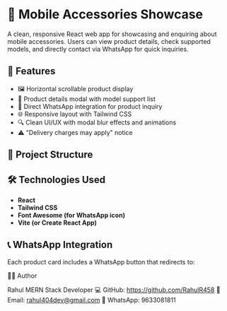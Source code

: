 # 📱 Mobile Accessories Showcase

A clean, responsive React web app for showcasing and enquiring about mobile accessories. Users can view product details, check supported models, and directly contact via WhatsApp for quick inquiries.

## 🚀 Features

- 🖼️ Horizontal scrollable product display
- 📝 Product details modal with model support list
- 📱 Direct WhatsApp integration for product inquiry
- 🌐 Responsive layout with Tailwind CSS
- 🔍 Clean UI/UX with modal blur effects and animations
- ⚠️ "Delivery charges may apply" notice

## 📂 Project Structure




## 🛠️ Technologies Used

- **React**
- **Tailwind CSS**
- **Font Awesome (for WhatsApp icon)**
- **Vite (or Create React App)**

## 📞 WhatsApp Integration

Each product card includes a WhatsApp button that redirects to:





🧑‍💻 Author

Rahul
MERN Stack Developer
💻 GitHub: https://github.com/RahulR458
📧 Email: rahul404dev@gmail.com
📱 WhatsApp: 9633081811